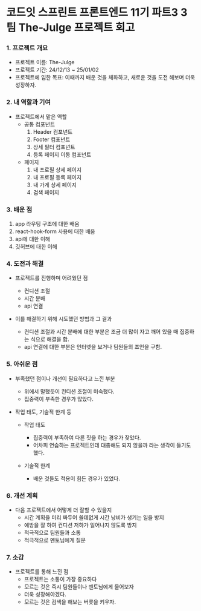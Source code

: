# 코드잇 스프린트 프론트엔드 11기 파트3 3팀 The-Julge 프로젝트 회고

### 1. 프로젝트 개요

- 프로젝트 이름: The-Julge
- 프로젝트 기간: 24/12/13 ~ 25/01/02
- 프로젝트에 임한 목표: 이때까지 배운 것을 체화하고, 새로운 것을 도전 해보며 더욱 성장하자.

### 2. 내 역할과 기여

- 프로젝트에서 맡은 역할
  - 공통 컴포넌트
    1. Header 컴포넌트
    2. Footer 컴포넌트
    3. 상세 필터 컴포넌트
    4. 등록 페이지 이동 컴포넌트
  - 페이지
    1. 내 프로필 상세 페이지
    2. 내 프로필 등록 페이지
    3. 내 가게 상세 페이지
    4. 검색 페이지

### 3. 배운 점

1. app 라우팅 구조에 대한 배움
2. react-hook-form 사용에 대한 배움
3. api에 대한 이해
4. 깃허브에 대한 이해

### 4. 도전과 해결

- 프로젝트를 진행하며 어려웠던 점

  - 컨디션 조절
  - 시간 분배
  - api 연결

- 이를 해결하기 위해 시도했던 방법과 그 결과
  - 컨디션 조절과 시간 분배에 대한 부분은 조금 더 많이 자고 깨어 있을 때 집중하는 식으로 해결을 함.
  - api 연결에 대한 부분은 인터넷을 보거나 팀원들의 조언을 구함.

### 5. 아쉬운 점

- 부족했던 점이나 개선이 필요하다고 느낀 부분

  - 위에서 말했듯이 컨디션 조절이 미숙했다.
  - 집중력이 부족한 경우가 많았다.

- 작업 태도, 기술적 한계 등

  - 작업 태도

    - 집중력이 부족하여 다른 짓을 하는 경우가 잦았다.
    - 어차피 연습하는 프로젝트인데 대충해도 되지 않을까 라는 생각이 들기도 했다.

  - 기술적 한계
    - 배운 것들도 적용이 힘든 경우가 있었다.

### 6. 개선 계획

- 다음 프로젝트에서 어떻게 더 잘할 수 있을지
  - 시간 계획을 미리 짜두어 쓸데없게 시간 낭비가 생기는 일을 방지
  - 예방을 잘 하여 컨디션 저하가 일어나지 않도록 방지
  - 적극적으로 팀원들과 소통
  - 적극적으로 멘토님에게 질문

### 7. 소감

- 프로젝트를 통해 느낀 점
  - 프로젝트는 소통이 가장 중요하다
  - 모르는 것은 즉시 팀원들이나 멘토님에게 물어보자
  - 더욱 성장해야겠다.
  - 모르는 것은 검색을 해보는 버릇을 키우자.
